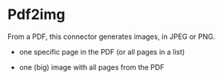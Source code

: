 # Pdf2img

From a PDF, this connector generates images, in JPEG or PNG.

* one specific page in the PDF (or all pages in a list)

* one (big) image with all pages from the PDF

